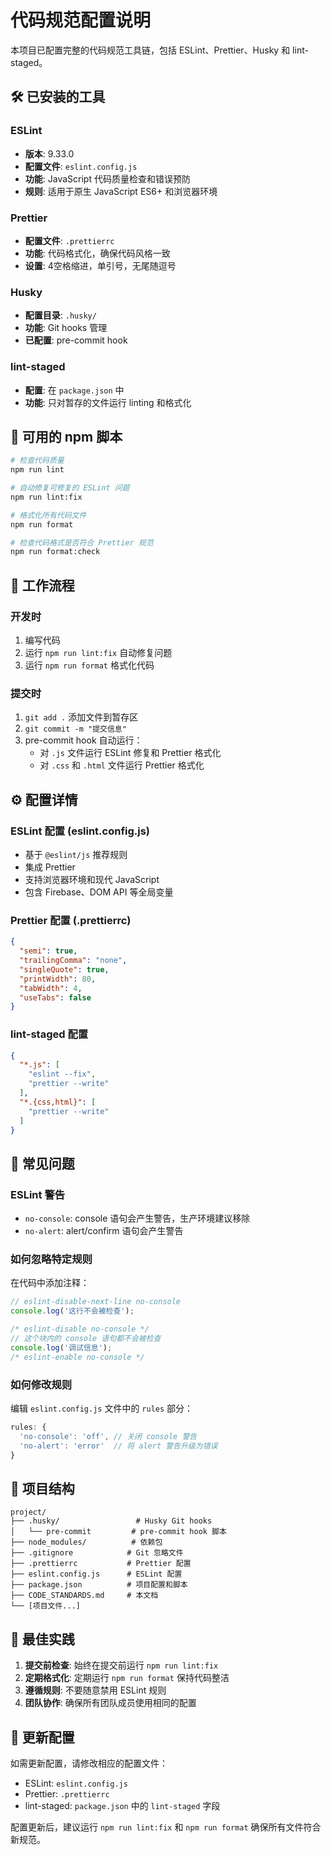 # 代码规范配置说明

本项目已配置完整的代码规范工具链，包括 ESLint、Prettier、Husky 和 lint-staged。

## 🛠️ 已安装的工具

### ESLint
- **版本**: 9.33.0
- **配置文件**: `eslint.config.js`
- **功能**: JavaScript 代码质量检查和错误预防
- **规则**: 适用于原生 JavaScript ES6+ 和浏览器环境

### Prettier
- **配置文件**: `.prettierrc`
- **功能**: 代码格式化，确保代码风格一致
- **设置**: 4空格缩进，单引号，无尾随逗号

### Husky
- **配置目录**: `.husky/`
- **功能**: Git hooks 管理
- **已配置**: pre-commit hook

### lint-staged
- **配置**: 在 `package.json` 中
- **功能**: 只对暂存的文件运行 linting 和格式化

## 📝 可用的 npm 脚本

```bash
# 检查代码质量
npm run lint

# 自动修复可修复的 ESLint 问题
npm run lint:fix

# 格式化所有代码文件
npm run format

# 检查代码格式是否符合 Prettier 规范
npm run format:check
```

## 🔧 工作流程

### 开发时
1. 编写代码
2. 运行 `npm run lint:fix` 自动修复问题
3. 运行 `npm run format` 格式化代码

### 提交时
1. `git add .` 添加文件到暂存区
2. `git commit -m "提交信息"` 
3. pre-commit hook 自动运行：
   - 对 `.js` 文件运行 ESLint 修复和 Prettier 格式化
   - 对 `.css` 和 `.html` 文件运行 Prettier 格式化

## ⚙️ 配置详情

### ESLint 配置 (eslint.config.js)
- 基于 `@eslint/js` 推荐规则
- 集成 Prettier
- 支持浏览器环境和现代 JavaScript
- 包含 Firebase、DOM API 等全局变量

### Prettier 配置 (.prettierrc)
```json
{
  "semi": true,
  "trailingComma": "none",
  "singleQuote": true,
  "printWidth": 80,
  "tabWidth": 4,
  "useTabs": false
}
```

### lint-staged 配置
```json
{
  "*.js": [
    "eslint --fix",
    "prettier --write"
  ],
  "*.{css,html}": [
    "prettier --write"
  ]
}
```

## 🚨 常见问题

### ESLint 警告
- `no-console`: console 语句会产生警告，生产环境建议移除
- `no-alert`: alert/confirm 语句会产生警告

### 如何忽略特定规则
在代码中添加注释：
```javascript
// eslint-disable-next-line no-console
console.log('这行不会被检查');

/* eslint-disable no-console */
// 这个块内的 console 语句都不会被检查
console.log('调试信息');
/* eslint-enable no-console */
```

### 如何修改规则
编辑 `eslint.config.js` 文件中的 `rules` 部分：
```javascript
rules: {
  'no-console': 'off', // 关闭 console 警告
  'no-alert': 'error'  // 将 alert 警告升级为错误
}
```

## 📁 项目结构

```
project/
├── .husky/                 # Husky Git hooks
│   └── pre-commit         # pre-commit hook 脚本
├── node_modules/          # 依赖包
├── .gitignore            # Git 忽略文件
├── .prettierrc           # Prettier 配置
├── eslint.config.js      # ESLint 配置
├── package.json          # 项目配置和脚本
├── CODE_STANDARDS.md     # 本文档
└── [项目文件...]
```

## 🎯 最佳实践

1. **提交前检查**: 始终在提交前运行 `npm run lint:fix`
2. **定期格式化**: 定期运行 `npm run format` 保持代码整洁
3. **遵循规则**: 不要随意禁用 ESLint 规则
4. **团队协作**: 确保所有团队成员使用相同的配置

## 🔄 更新配置

如需更新配置，请修改相应的配置文件：
- ESLint: `eslint.config.js`
- Prettier: `.prettierrc`
- lint-staged: `package.json` 中的 `lint-staged` 字段

配置更新后，建议运行 `npm run lint:fix` 和 `npm run format` 确保所有文件符合新规范。